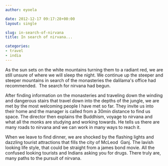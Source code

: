 ```yaml
---
author: eyoela

date: 2012-12-17 09:17:28+00:00
layout: single

slug: in-search-of-nirvana
title: In search of nirvana...

categories:
- travel
- india
---
```


As the sun sets on the white mountains turning them to a radiant red, we are still unsure of where we will sleep the night. We continue up the steeper and steeper mountains in search of the monasteries the dalilama's office had recommended.  The search for nirvana had begun. 

After finding information on the monasteries and traveling down the winding and dangerous stairs that travel down into the depths of the jungle, we are met by the most welcoming people I have met so far. They invite us into their home and the manager is called from a 30min distance to find us space. The director then explains the Buddhism, voyage to nirvana and what all the monks are studying and working towards. He tells us there are many roads to nirvana and we can work in many ways to reach it.

When we leave to find dinner, we are shocked by the flashing lights and dazzling tourist attractions that fills the city of McLeod  Ganj. The lavish looking life style, that could be straight from a james bond movie. All the confused looking tourists and Indians asking you for drugs. There truly are, many paths to the pursuit of nirvana.
